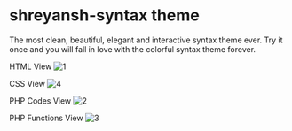 # shreyansh-syntax theme

The most clean, beautiful, elegant and interactive syntax theme ever. Try it once and you will fall in love with the colorful syntax theme forever.

HTML View
![1](https://user-images.githubusercontent.com/82395323/114436105-9767ab80-9be2-11eb-88c8-ae6ac197e950.png)

CSS View
![4](https://user-images.githubusercontent.com/82395323/114436131-9df62300-9be2-11eb-9b9e-5b8a59f61fc6.png)

PHP Codes View
![2](https://user-images.githubusercontent.com/82395323/114436140-9f275000-9be2-11eb-88ef-d42e667b66e7.png)

PHP Functions View
![3](https://user-images.githubusercontent.com/82395323/114436147-a0587d00-9be2-11eb-8e2c-5ee455184959.png)
